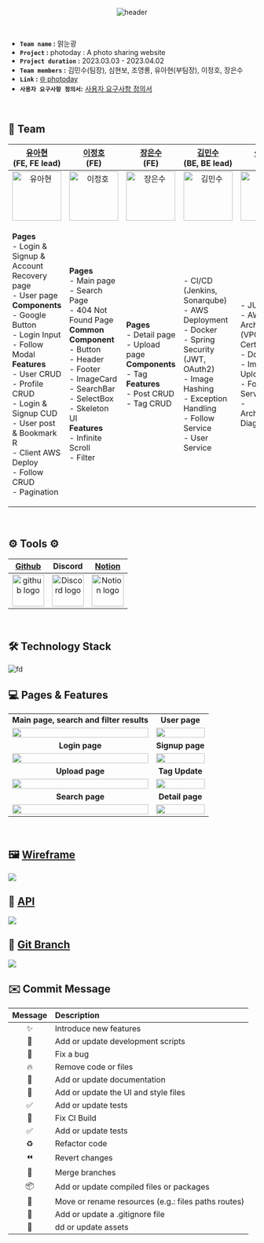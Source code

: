 <div  align="center">

  ![header](https://capsule-render.vercel.app/api?type=Waving&color=3cb46e&height=250&section=header&text=photoday%20&fontSize=60&fontColor=ffffff&animation=twinkling&fontAlignY=40)

</br>

</div>

- **`Team name` :**  맑눈광 
- **`Project` :** photoday : A photo sharing website
- **`Project duration` :** 2023.03.03 - 2023.04.02
- **`Team members` :** 김민수(팀장), 심현보, 조영롱, 유아현(부팀장), 이정호, 장은수
- **`Link` :** [🌐 photoday ](http://photoday.site.s3-website.ap-northeast-2.amazonaws.com)
- **`사용자 요구사항 정의서`:** [사용자 요구사항 정의서](https://docs.google.com/spreadsheets/d/1Ag0E2LtVoF8s_KBggUSjhS9XFv0DJXGEpryifN7IOt8/edit#gid=0)
<br/>

## 💼 Team
|                     <a href="https://github.com/youa7878" target="_blank">유아현</a> <br>(FE, FE lead)                     |                        <a href="https://github.com/leejungho9" target="_blank">이정호</a> <br>(FE)                        |                        <a href="https://github.com/heyroocoke" target="_blank">장은수</a> <br>(FE)                        |                    <a href="https://github.com/ichubtou" target="_blank">김민수</a> <br>(BE, BE lead)                     |                        <a href="https://github.com/qushe8r" target="_blank">심현보</a> <br>(BE)                        |                       <a href="https://github.com/youngrongcho" target="_blank">조영롱</a> <br>(BE)                        |
| :---: | :---: | :---: | :---: | :---: | :---: |
|  <img alt="유아현" src="https://velog.velcdn.com/images/youa7878/post/a22012f1-99b5-4930-888f-02f5a6fc7291/image.png" height="100" width="100"> | <img alt="이정호" src="https://velog.velcdn.com/images/youa7878/post/159dc490-9e70-4c03-be58-6c1042ad70a4/image.png" height="100" width="100"> | <img alt="장은수" src="https://velog.velcdn.com/images/youa7878/post/d3c50837-70e4-4955-9904-55004b6c4df1/image.png" height="100" width="100"> | <img alt="김민수" src="https://velog.velcdn.com/images/youa7878/post/84c6b5cd-7d52-4046-b7b0-f473516aae29/image.png" height="100" width="100"> | <img alt="심현보" src="https://velog.velcdn.com/images/youa7878/post/b751cdc3-3bc3-4e33-b756-877e904cd6dd/image.png" height="100" width="100"> | <img alt="조영롱" src="https://velog.velcdn.com/images/youa7878/post/47b426a7-8e50-471c-8a51-c32ab66c2818/image.png" height="100" width="100"> |
|<p align="left">**Pages**<br/>- Login & Signup &  Account Recovery page<br/>- User page <br/>**Components**<br/>- Google Button <br/>- Login Input <br/>- Follow Modal <br/>**Features**<br/>- User CRUD<br/>- Profile CRUD <br/> - Login & Signup CUD <br/>- User post & Bookmark R <br/>- Client AWS Deploy <br/>- Follow CRUD <br/>- Pagination<br/></p> | <p align="left">**Pages**<br/>-  Main page<br/>- Search Page<br/>- 404 Not Found Page<br/>**Common Component**<br/>- Button<br/>- Header<br/>- Footer<br/>- ImageCard<br/>- SearchBar<br/>- SelectBox<br/>- Skeleton UI<br/>**Features**<br/>- Infinite Scroll<br/>- Filter<br/></p> | <p align="left">**Pages**<br/>- Detail page<br/>- Upload page<br/>**Components**<br/>- Tag<br/>**Features**<br/>- Post CRUD<br/>- Tag CRUD<br/></p> |<p align="left">- CI/CD (Jenkins, Sonarqube)<br/>- AWS Deployment<br/>- Docker<br/>- Spring Security (JWT, OAuth2)<br/>- Image Hashing<br/>- Exception Handling <br/>- Follow Service<br/>- User Service <br/></p> |<p align="left">- JUnit Test<br/>- AWS Architecture (VPC, Nginx, Certbot)<br/>- Docker<br/>- Image Upload <br/>- Follow Service<br/>- Architecture Diagram<br/></p>|<p align="left">- Log Visualization (AOP, Grafana, Loki, Promtail, Prometheus)<br/>- SMTP Mail<br/>- Tag Search<br/>- Image Download <br/>- Follow Service<br/>- Bookmark Service<br/>- Like Service<br/>- Report Service<br/></p>|





<br/>

## ⚙️ Tools ⚙️ 
| <a href="https://github.com/MNK-photoday/photoday" target="_blank">Github</a> | Discord |<a href="https://www.notion.so/codestates/1754f40362bd47ca930d38ab4177d496" target="_blank">Notion</a>|
| :---: | :---: |:---:|
| <img alt="github logo" src="https://techstack-generator.vercel.app/github-icon.svg" width="65" height="65"> | <img alt="Discord logo" src="https://assets-global.website-files.com/6257adef93867e50d84d30e2/62595384e89d1d54d704ece7_3437c10597c1526c3dbd98c737c2bcae.svg" height="65" width="65"> |<img alt="Notion logo" src="https://www.notion.so/cdn-cgi/image/format=auto,width=640,quality=100/front-static/shared/icons/notion-app-icon-3d.png" height="65" width="65">|

<br/>

## 🛠️ Technology Stack
<img alt="fd" src="https://media.discordapp.net/attachments/1079421834161832037/1090881181710561290/Screenshot_2023-03-29_at_3.30.47_AM.png?width=1162&height=663">

</br>

## 💻 Pages & Features
|||
| :---: | :---: |
|        **Main page, search and filter results**                           |                 **User page**                 |
| <img width="100%" src="https://user-images.githubusercontent.com/116181346/228761623-05fdf1cb-d0b6-418f-bfaf-8d44c6274142.gif"/> | <img width="100%" src="https://user-images.githubusercontent.com/116181346/228761637-0db00756-232d-4d38-8464-9af8738e94bc.gif"/> |
|                    **Login page**                     |                     **Signup page**                     |
| <img width="100%" src="https://user-images.githubusercontent.com/116181346/228761646-c56e295e-8862-4127-9d97-6ee336f8447a.gif"/> | <img width="100%" src="https://user-images.githubusercontent.com/116181346/228761641-db17ea7e-f0ed-4e68-9b5e-4648b5261245.gif"/> |
|                    **Upload page**                     |                 **Tag Update**                  |
| <img width="100%" src="https://user-images.githubusercontent.com/116181346/228759590-b9d4a50a-c969-4a61-8819-06686df9e14d.gif"/> | <img width="100%" src="https://user-images.githubusercontent.com/116181346/228759608-5c227b24-cf5d-47cf-b98c-c7d180ff9fc5.gif"/> |
|                    **Search page**                     |                 **Detail page**                  |
| <img width="100%" src="https://user-images.githubusercontent.com/116181346/228756507-9b0d7f4c-83a7-4761-9e16-03f0cd8b3d3c.gif"/> | <img width="100%" src="https://user-images.githubusercontent.com/116181346/228756336-8fbe9855-aa00-4a46-ab69-5170db1c8d14.gif"/> |
<br/>

## 🖼️ <a href="https://www.figma.com/file/FYJKiG6m0prgeyiFsIFb1k/Photoday?node-id=0%3A1&t=sCAetBgN1gxQvoRA-1" target="_blank">Wireframe</a>
<img src="https://velog.velcdn.com/images/youa7878/post/0366138c-6a35-4fb2-8cad-759f7a2b18ed/image.png">

## 📃 <a href="https://documenter.getpostman.com/view/25956865/2s93JowkWg" target="_blank">API</a>
<img src="https://velog.velcdn.com/images/youa7878/post/21b0f354-44dd-44c8-92fb-2df862032e4d/image.png">

## 🌱 <a href="https://documenter.getpostman.com/view/25956865/2s93JowkWg" target="_blank">Git Branch</a>
<img src="https://velog.velcdn.com/images/youa7878/post/eb727fa6-e41c-4f64-b9e4-df2fe4bd0044/image.png">

<br />

## ✉️ Commit  Message

|Message|Description|
|:---:|:---|
|✨|Introduce new features|
|🔨|Add or update development scripts|
|🐛|Fix a bug|
|🔥|Remove code or files|
|📝|Add or update documentation|
|💄|Add or update the UI and style files|
|✅ |Add or update tests|
|💚 |Fix CI Build|
|✅ |Add or update tests|
|♻️ |Refactor code|
|⏪ |Revert changes|
|🔀 |Merge branches|
|📦 |Add or update compiled files or packages|
|🚚 |Move or rename resources (e.g.: files paths routes)|
|🙈 |Add or update a .gitignore file|
|🍱 |dd or update assets|

